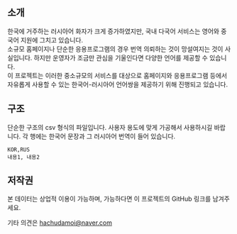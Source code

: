 ## 소개
한국에 거주하는 러시아어 화자가 크게 증가하였지만, 국내 다국어 서비스는 영어와 중국어 지원에 그치고 있습니다.  
소규모 홈페이지나 단순한 응용프로그램의 경우 번역 의뢰하는 것이 망설여지는 것이 사실입니다. 하지만 운영자가 조금만 관심을 기울인다면 다양한 언어를 제공할 수 있습니다.  
이 프로젝트는 이러한 중소규모의 서비스를 대상으로 홈페이지와 응용프로그램 등에서 자유롭게 사용할 수 있는 한국어-러시아어 언어쌍을 제공하기 위해 진행되고 있습니다.

## 구조
단순한 구조의 csv 형식의 파일입니다. 사용자 용도에 맞게 가공해서 사용하시길 바랍니다. 각 행에는 한국어 문장과 그 러시아어 번역이 들어 있습니다.
```
KOR,RUS
내용1, 내용2
```
## 저작권
본 데이터는 상업적 이용이 가능하며, 가능하다면 이 프로젝트의 GitHub 링크를 남겨주세요.

기타 의견은 hachudamoi@naver.com
